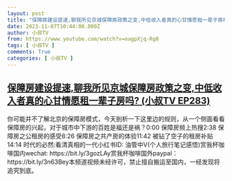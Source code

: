 ```yaml
---
layout: post
title: "保障房建设提速,聊我所见京城保障房政策之变,中低收入者真的心甘情愿租一辈子房吗? (小叔TV EP283)"
date: 2023-11-07T10:44:00.000Z
author: 小叔TV
from: https://www.youtube.com/watch?v=oagpXjq-Rg8
tags: [ 小叔TV ]
comments: True
categories: [ 小叔TV ]
---
```

<!--1699353840000-->
[保障房建设提速,聊我所见京城保障房政策之变,中低收入者真的心甘情愿租一辈子房吗? (小叔TV EP283)](https://www.youtube.com/watch?v=oagpXjq-Rg8)
------

<div>
你可能并不了解北京的保障房模式，今天剖析一下这里边的规则，从一个侧面看看保障房的兴起，对于城市中下游的百姓是福还是祸？0:00 保障房频上热搜2:38 保障房之公租房的感受8:26 保障房之共产房的体验11:42 被钻了空子的租房补贴14:14 时代的必然:看清真相的一代小红书ID: 油管中V(个人旅行笔记感悟)赏我杯咖啡国内wechat: https://bit.ly/3gozLAy赏我杯咖啡国外paypal：https://bit.ly/3n63Bey本频道视频未经许可，禁止擅自搬运至国内，一经发现将追究到底。
</div>
